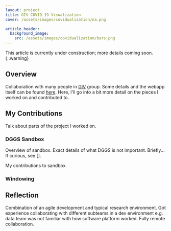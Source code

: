 ```yaml
---
layout: project
title: GIV COVID-19 Visualization
cover: /assets/images/covidualization/na.png

article_header:
  background_image:
    src: /assets/images/covidualization/bars.png
---
```

<!--more-->

This article is currently under construction; more details coming soon.
{:.warning}

## Overview
Collaboration with many people in [GIV](https://giv.cpsc.ucalgary.ca) group.
Some details and the webapp itself can be found [here](https://giv.cpsc.ucalgary.ca/project/covid19-visualization/).
Here, I'll go into a bit more detail on the pieces I worked on and contributed to.

## My Contributions
Talk about parts of the project I worked on.

### DGGS Sandbox
Overview of sandbox.
Exact details of what DGGS is not important.
Briefly...
If curious, see [].

My contributions to sandbox.

### Windowing

## Reflection
Combination of an agile development and typical research environment.
Got experience collaborating with different subteams in a dev environment e.g. data team was not familiar with how software platform worked.
Fully remote collaboration.
